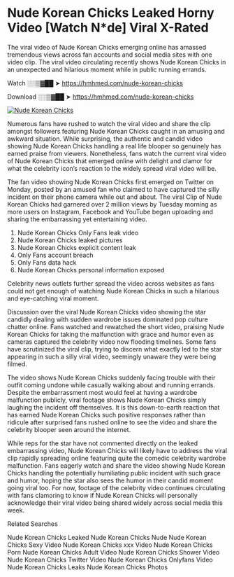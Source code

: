 ﻿# Nude Korean Chicks Leaked Horny Video [Watch N*de] Viral X-Rated

The viral video of ﻿Nude Korean Chicks emerging online has amassed tremendous views across fan accounts and social media sites with one video clip. The viral video circulating recently shows ﻿Nude Korean Chicks in an unexpected and hilarious moment while in public running errands. 

Watch ░░▒▓██ ➤ https://hmhmed.com/nude-korean-chicks

Download ░░▒▓██ ➤ https://hmhmed.com/nude-korean-chicks

[![Nude Korean Chicks](https://i.imgur.com/dJHk4Zq.gif)](https://hmhmed.com/nude-korean-chicks)

Numerous fans have rushed to watch the viral video and share the clip amongst followers featuring ﻿Nude Korean Chicks caught in an amusing and awkward situation. While surprising, the authentic and candid video showing ﻿Nude Korean Chicks handling a real life blooper so genuinely has earned praise from viewers. Nonetheless, fans watch the current viral video of ﻿Nude Korean Chicks that emerged online with delight and clamor for what the celebrity icon’s reaction to the widely spread viral video will be.

The fan video showing ﻿Nude Korean Chicks first emerged on Twitter on Monday, posted by an amused fan who claimed to have captured the silly incident on their phone camera while out and about. The viral Clip of ﻿Nude Korean Chicks had garnered over 2 million views by Tuesday morning as more users on Instagram, Facebook and YouTube began uploading and sharing the embarrassing yet entertaining video. 

1. ﻿Nude Korean Chicks Only Fans leak video
2. ﻿Nude Korean Chicks leaked pictures
3. ﻿Nude Korean Chicks explicit content leak
4. Only Fans account breach
5. Only Fans data hack
6. ﻿Nude Korean Chicks personal information exposed

Celebrity news outlets further spread the video across websites as fans could not get enough of watching ﻿Nude Korean Chicks in such a hilarious and eye-catching viral moment. 

Discussion over the viral ﻿Nude Korean Chicks video showing the star candidly dealing with sudden wardrobe issues dominated pop culture chatter online. Fans watched and rewatched the short video, praising ﻿Nude Korean Chicks for taking the malfunction with grace and humor even as cameras captured the celebrity video now flooding timelines. Some fans have scrutinized the viral clip, trying to discern what exactly led to the star appearing in such a silly viral video, seemingly unaware they were being filmed.

The video shows ﻿Nude Korean Chicks suddenly facing trouble with their outfit coming undone while casually walking about and running errands. Despite the embarrassment most would feel at having a wardrobe malfunction publicly, viral footage shows ﻿Nude Korean Chicks simply laughing the incident off themselves. It is this down-to-earth reaction that has earned ﻿Nude Korean Chicks such positive responses rather than ridicule after surprised fans rushed online to see the video and share the celebrity blooper seen around the internet.  

While reps for the star have not commented directly on the leaked embarrassing video, ﻿Nude Korean Chicks will likely have to address the viral clip rapidly spreading online featuring quite the comedic celebrity wardrobe malfunction. Fans eagerly watch and share the video showing ﻿Nude Korean Chicks handling the potentially humiliating public incident with such grace and humor, hoping the star also sees the humor in their candid moment going viral too. For now, footage of the celebrity video continues circulating with fans clamoring to know if ﻿Nude Korean Chicks will personally acknowledge their viral video being shared widely across social media this week.

Related Searches

﻿Nude Korean Chicks Leaked
﻿Nude Korean Chicks Nude
﻿Nude Korean Chicks Sexy Video
﻿Nude Korean Chicks xxx Video
﻿Nude Korean Chicks Porn
﻿Nude Korean Chicks Adult Video
﻿Nude Korean Chicks Shower Video
﻿Nude Korean Chicks Twitter Video
﻿Nude Korean Chicks Onlyfans Video
﻿Nude Korean Chicks Leaks
﻿Nude Korean Chicks Photos